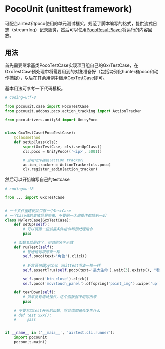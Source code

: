 # PocoUnit (unittest framework)

可配合airtest和poco使用的单元测试框架。规范了脚本编写的格式，提供流式日志（stream log）记录服务，然后可以使用[PocoResultPlayer](http://top.gdl.netease.com/poco-res/PocoTestResultPlayer-win32-x64.zip)将运行的内容回放。

## 用法

首先需要继承基类PocoTestCase实现项目组自己的GxxTestCase，在GxxTestCase预处理中将需要用到的对象准备好（包括实例化hunter和poco和动作捕捉），以后在其余用例中继承GxxTestCase即可。

基本用法可参考一下代码模板。

```python
# coding=utf-8

from pocounit.case import PocoTestCase
from pocounit.addons.poco.action_tracking import ActionTracker

from poco.drivers.unity3d import UnityPoco


class GxxTestCase(PocoTestCase):
    @classmethod
    def setUpClass(cls):
        super(GxxTestCase, cls).setUpClass()
        cls.poco = UnityPoco(('<ip>', 5001))

        # 启用动作捕捉(action tracker)
        action_tracker = ActionTracker(cls.poco)
        cls.register_addin(action_tracker)
```

然后可以开始编写自己的testcase

```python
# coding=utf8

from ... import GxxTestCase


# 一个文件里建议就只有一个TestCase
# 一个Case做的事情尽量简单，不要把一大串操作都放到一起
class MyTestCase(GxxTestCase):     
    def setUp(self):
        # 可以调用一些前置条件指令和预处理指令
        pass

    # 函数名就是这个，用其他名字无效
    def runTest(self):
        # 普通语句跟原来一样
        self.poco(text='角色').click()
        
        # 断言语句跟python unittest写法一模一样
        self.assertTrue(self.poco(text='最大生命').wait(3).exists(), "看到了最大生命")

        self.poco('btn_close').click()
        self.poco('movetouch_panel').offspring('point_img').swipe('up')

    def tearDown(self):
        # 如果没有清场操作，这个函数就不用写出来
        pass

    # 不要写以test开头的函数，除非你知道会发生什么
    # def test_xxx():
    #     pass


if __name__ in ('__main__', 'airtest.cli.runner'):
    import pocounit
    pocounit.main() 

```


